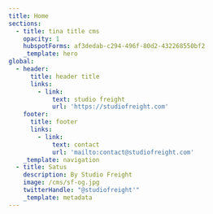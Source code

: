 ```yaml
---
title: Home
sections:
  - title: tina title cms
    opacity: 1
    hubspotForms: af3dedab-c294-496f-80d2-432268550bf2
    _template: hero
global:
  - header:
      title: header title
      links:
        - link:
            text: studio freight
            url: 'https://studiofreight.com'
    footer:
      title: footer
      links:
        - link:
            text: contact
            url: 'mailto:contact@studiofreight.com'
    _template: navigation
  - title: Satus
    description: By Studio Freight
    image: /cms/sf-og.jpg
    twitterHandle: "@studiofreight'"
    _template: metadata
---
```

